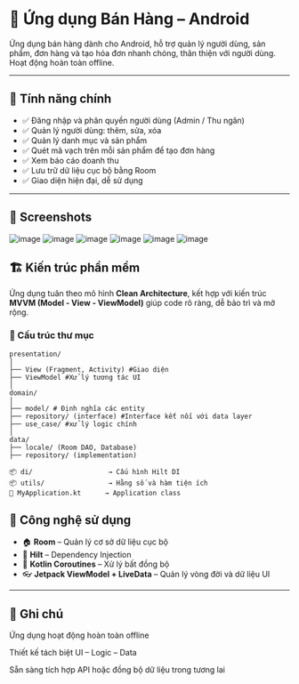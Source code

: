 # 📱 Ứng dụng Bán Hàng – Android

Ứng dụng bán hàng dành cho Android, hỗ trợ quản lý người dùng, sản phẩm, đơn hàng và tạo hóa đơn nhanh chóng, thân thiện với người dùng. Hoạt động hoàn toàn offline.

---

## 🚀 Tính năng chính

- ✅ Đăng nhập và phân quyền người dùng (Admin / Thu ngân)
- ✅ Quản lý người dùng: thêm, sửa, xóa
- ✅ Quản lý danh mục và sản phẩm
- ✅ Quét mã vạch trên mỗi sản phẩm để tạo đơn hàng
- ✅ Xem báo cáo doanh thu
- ✅ Lưu trữ dữ liệu cục bộ bằng Room
- ✅ Giao diện hiện đại, dễ sử dụng

---
## 📸 Screenshots
![image](https://github.com/user-attachments/assets/1f4978db-7f33-42b0-8d33-70b4f236cd70) ![image](https://github.com/user-attachments/assets/1bc77128-25c9-4312-95f1-f418f410df53)
![image](https://github.com/user-attachments/assets/93172a94-f5f6-4e96-b2de-8cc57c83ce3e) ![image](https://github.com/user-attachments/assets/fb8ffd19-e69c-4293-b42e-257b3f521471)
![image](https://github.com/user-attachments/assets/5680e65a-8d35-4afd-8ceb-41bd200a10ed) ![image](https://github.com/user-attachments/assets/dcda71c8-b7fc-457b-9ffe-7030f1c27892)




## 🏗️ Kiến trúc phần mềm

Ứng dụng tuân theo mô hình **Clean Architecture**, kết hợp với kiến trúc **MVVM (Model - View - ViewModel)** giúp code rõ ràng, dễ bảo trì và mở rộng.

### 📁 Cấu trúc thư mục
```plaintext
presentation/
│
├── View (Fragment, Activity) #Giao diện
├── ViewModel #Xử lý tương tác UI
│
domain/
│
├── model/ # Định nghĩa các entity
├── repository/ (interface) #Interface kết nối với data layer
├── use_case/ #xử lý logic chính
│
data/
├── locale/ (Room DAO, Database)
├── repository/ (implementation)

📦 di/                   → Cấu hình Hilt DI
📦 utils/                → Hằng số và hàm tiện ích
📄 MyApplication.kt      → Application class

```
## 🧰 Công nghệ sử dụng

- 🏠 **Room** – Quản lý cơ sở dữ liệu cục bộ
- 💉 **Hilt** – Dependency Injection
- 🔁 **Kotlin Coroutines** – Xử lý bất đồng bộ
- 👓 **Jetpack ViewModel + LiveData** – Quản lý vòng đời và dữ liệu UI

---
## 📌 Ghi chú
Ứng dụng hoạt động hoàn toàn offline

Thiết kế tách biệt UI – Logic – Data

Sẵn sàng tích hợp API hoặc đồng bộ dữ liệu trong tương lai
